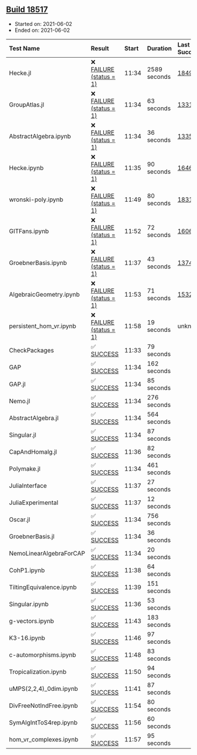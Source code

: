 ## [Build 18517](https://oscarci.mathematik.uni-kl.de/job/oscar/18517/)

* Started on: 2021-06-02
* Ended on: 2021-06-02

| Test Name    | Result | Start | Duration | Last Success | First Failure |
|:-------------|:-------|:------|:---------|:-------------|:--------------|
| Hecke.jl | ❌ [FAILURE (status = 1)](https://oscarci.mathematik.uni-kl.de/job/oscar/18517/artifact/logs/build-18517/Hecke.jl.log) | 11:34 | 2589 seconds | [18490](https://oscarci.mathematik.uni-kl.de/job/oscar/18490/) | [18491](https://oscarci.mathematik.uni-kl.de/job/oscar/18491/) |
| GroupAtlas.jl | ❌ [FAILURE (status = 1)](https://oscarci.mathematik.uni-kl.de/job/oscar/18517/artifact/logs/build-18517/GroupAtlas.jl.log) | 11:34 | 63 seconds | [13311](https://oscarci.mathematik.uni-kl.de/job/oscar/13311/) | [13312](https://oscarci.mathematik.uni-kl.de/job/oscar/13312/) |
| AbstractAlgebra.ipynb | ❌ [FAILURE (status = 1)](https://oscarci.mathematik.uni-kl.de/job/oscar/18517/artifact/logs/build-18517/AbstractAlgebra.ipynb.log) | 11:34 | 36 seconds | [13355](https://oscarci.mathematik.uni-kl.de/job/oscar/13355/) | [13356](https://oscarci.mathematik.uni-kl.de/job/oscar/13356/) |
| Hecke.ipynb | ❌ [FAILURE (status = 1)](https://oscarci.mathematik.uni-kl.de/job/oscar/18517/artifact/logs/build-18517/Hecke.ipynb.log) | 11:35 | 90 seconds | [16463](https://oscarci.mathematik.uni-kl.de/job/oscar/16463/) | [16464](https://oscarci.mathematik.uni-kl.de/job/oscar/16464/) |
| wronski-poly.ipynb | ❌ [FAILURE (status = 1)](https://oscarci.mathematik.uni-kl.de/job/oscar/18517/artifact/logs/build-18517/wronski-poly.ipynb.log) | 11:49 | 80 seconds | [18314](https://oscarci.mathematik.uni-kl.de/job/oscar/18314/) | [18315](https://oscarci.mathematik.uni-kl.de/job/oscar/18315/) |
| GITFans.ipynb | ❌ [FAILURE (status = 1)](https://oscarci.mathematik.uni-kl.de/job/oscar/18517/artifact/logs/build-18517/GITFans.ipynb.log) | 11:52 | 72 seconds | [16068](https://oscarci.mathematik.uni-kl.de/job/oscar/16068/) | [16069](https://oscarci.mathematik.uni-kl.de/job/oscar/16069/) |
| GroebnerBasis.ipynb | ❌ [FAILURE (status = 1)](https://oscarci.mathematik.uni-kl.de/job/oscar/18517/artifact/logs/build-18517/GroebnerBasis.ipynb.log) | 11:37 | 43 seconds | [13748](https://oscarci.mathematik.uni-kl.de/job/oscar/13748/) | [13749](https://oscarci.mathematik.uni-kl.de/job/oscar/13749/) |
| AlgebraicGeometry.ipynb | ❌ [FAILURE (status = 1)](https://oscarci.mathematik.uni-kl.de/job/oscar/18517/artifact/logs/build-18517/AlgebraicGeometry.ipynb.log) | 11:53 | 71 seconds | [15322](https://oscarci.mathematik.uni-kl.de/job/oscar/15322/) | [15323](https://oscarci.mathematik.uni-kl.de/job/oscar/15323/) |
| persistent_hom_vr.ipynb | ❌ [FAILURE (status = 1)](https://oscarci.mathematik.uni-kl.de/job/oscar/18517/artifact/logs/build-18517/persistent_hom_vr.ipynb.log) | 11:58 | 19 seconds | unknown | unknown |
| CheckPackages | ✅ [SUCCESS](https://oscarci.mathematik.uni-kl.de/job/oscar/18517/artifact/logs/build-18517/CheckPackages.log) | 11:33 | 79 seconds |  |  |
| GAP | ✅ [SUCCESS](https://oscarci.mathematik.uni-kl.de/job/oscar/18517/artifact/logs/build-18517/GAP.log) | 11:34 | 162 seconds |  |  |
| GAP.jl | ✅ [SUCCESS](https://oscarci.mathematik.uni-kl.de/job/oscar/18517/artifact/logs/build-18517/GAP.jl.log) | 11:34 | 85 seconds |  |  |
| Nemo.jl | ✅ [SUCCESS](https://oscarci.mathematik.uni-kl.de/job/oscar/18517/artifact/logs/build-18517/Nemo.jl.log) | 11:34 | 276 seconds |  |  |
| AbstractAlgebra.jl | ✅ [SUCCESS](https://oscarci.mathematik.uni-kl.de/job/oscar/18517/artifact/logs/build-18517/AbstractAlgebra.jl.log) | 11:34 | 564 seconds |  |  |
| Singular.jl | ✅ [SUCCESS](https://oscarci.mathematik.uni-kl.de/job/oscar/18517/artifact/logs/build-18517/Singular.jl.log) | 11:34 | 87 seconds |  |  |
| CapAndHomalg.jl | ✅ [SUCCESS](https://oscarci.mathematik.uni-kl.de/job/oscar/18517/artifact/logs/build-18517/CapAndHomalg.jl.log) | 11:36 | 82 seconds |  |  |
| Polymake.jl | ✅ [SUCCESS](https://oscarci.mathematik.uni-kl.de/job/oscar/18517/artifact/logs/build-18517/Polymake.jl.log) | 11:34 | 461 seconds |  |  |
| JuliaInterface | ✅ [SUCCESS](https://oscarci.mathematik.uni-kl.de/job/oscar/18517/artifact/logs/build-18517/JuliaInterface.log) | 11:37 | 27 seconds |  |  |
| JuliaExperimental | ✅ [SUCCESS](https://oscarci.mathematik.uni-kl.de/job/oscar/18517/artifact/logs/build-18517/JuliaExperimental.log) | 11:37 | 12 seconds |  |  |
| Oscar.jl | ✅ [SUCCESS](https://oscarci.mathematik.uni-kl.de/job/oscar/18517/artifact/logs/build-18517/Oscar.jl.log) | 11:34 | 756 seconds |  |  |
| GroebnerBasis.jl | ✅ [SUCCESS](https://oscarci.mathematik.uni-kl.de/job/oscar/18517/artifact/logs/build-18517/GroebnerBasis.jl.log) | 11:34 | 36 seconds |  |  |
| NemoLinearAlgebraForCAP | ✅ [SUCCESS](https://oscarci.mathematik.uni-kl.de/job/oscar/18517/artifact/logs/build-18517/NemoLinearAlgebraForCAP.log) | 11:34 | 20 seconds |  |  |
| CohP1.ipynb | ✅ [SUCCESS](https://oscarci.mathematik.uni-kl.de/job/oscar/18517/artifact/logs/build-18517/CohP1.ipynb.log) | 11:38 | 64 seconds |  |  |
| TiltingEquivalence.ipynb | ✅ [SUCCESS](https://oscarci.mathematik.uni-kl.de/job/oscar/18517/artifact/logs/build-18517/TiltingEquivalence.ipynb.log) | 11:39 | 151 seconds |  |  |
| Singular.ipynb | ✅ [SUCCESS](https://oscarci.mathematik.uni-kl.de/job/oscar/18517/artifact/logs/build-18517/Singular.ipynb.log) | 11:36 | 53 seconds |  |  |
| g-vectors.ipynb | ✅ [SUCCESS](https://oscarci.mathematik.uni-kl.de/job/oscar/18517/artifact/logs/build-18517/g-vectors.ipynb.log) | 11:43 | 183 seconds |  |  |
| K3-16.ipynb | ✅ [SUCCESS](https://oscarci.mathematik.uni-kl.de/job/oscar/18517/artifact/logs/build-18517/K3-16.ipynb.log) | 11:46 | 97 seconds |  |  |
| c-automorphisms.ipynb | ✅ [SUCCESS](https://oscarci.mathematik.uni-kl.de/job/oscar/18517/artifact/logs/build-18517/c-automorphisms.ipynb.log) | 11:48 | 83 seconds |  |  |
| Tropicalization.ipynb | ✅ [SUCCESS](https://oscarci.mathematik.uni-kl.de/job/oscar/18517/artifact/logs/build-18517/Tropicalization.ipynb.log) | 11:50 | 94 seconds |  |  |
| uMPS(2,2,4)_0dim.ipynb | ✅ [SUCCESS](https://oscarci.mathematik.uni-kl.de/job/oscar/18517/artifact/logs/build-18517/uMPS-2-2-4-_0dim.ipynb.log) | 11:41 | 87 seconds |  |  |
| DivFreeNotIndFree.ipynb | ✅ [SUCCESS](https://oscarci.mathematik.uni-kl.de/job/oscar/18517/artifact/logs/build-18517/DivFreeNotIndFree.ipynb.log) | 11:54 | 80 seconds |  |  |
| SymAlgIntToS4rep.ipynb | ✅ [SUCCESS](https://oscarci.mathematik.uni-kl.de/job/oscar/18517/artifact/logs/build-18517/SymAlgIntToS4rep.ipynb.log) | 11:56 | 60 seconds |  |  |
| hom_vr_complexes.ipynb | ✅ [SUCCESS](https://oscarci.mathematik.uni-kl.de/job/oscar/18517/artifact/logs/build-18517/hom_vr_complexes.ipynb.log) | 11:57 | 95 seconds |  |  |
